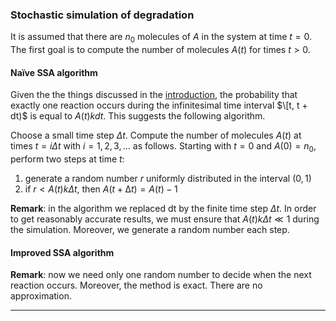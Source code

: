 ### Stochastic simulation of degradation
It is assumed that there are $n_0$ molecules of $A$ in the system at time $t = 0$. The first goal is to compute the number of molecules $A(t)$ for times $t > 0$. 

#### Naïve SSA algorithm
Given the the things discussed in the [introduction](../README.md###Stochastic_simulation_of_degradation), the probability that exactly one reaction occurs during the infinitesimal time interval $\[t, t + dt)$ is equal to $A(t)kdt$. This suggests the following algorithm.

Choose a small time step $\Delta t$. Compute the number of molecules $A(t)$ at times $t = i\Delta t$ with $i = 1, 2, 3, \dots$ as follows. Starting with $t = 0$ and $A(0) = n_0$, perform two steps at time $t$:
1. generate a random number $r$ uniformly distributed in the interval $(0, 1)$
2. if $r < A(t)k \Delta t$, then $A(t + ∆t) = A(t) − 1$

**Remark**: in the algorithm we replaced dt by the finite time step $\Delta t$. In order to get reasonably accurate results, we must ensure that $A(t)k \Delta t\ll 1$ during the simulation. Moreover, we generate a random number each step.

#### Improved SSA algorithm

**Remark**: now we need only one random number to decide when the next reaction occurs. Moreover, the method is exact. There are no approximation.

---
